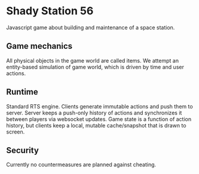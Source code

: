 # Shady Station 56

Javascript game about building and maintenance of a space station.

## Game mechanics
All physical objects in the game world are called items. We attempt an entity-based simulation of game world, which is driven by time and user actions.

## Runtime
Standard RTS engine. Clients generate immutable actions and push them to server. Server keeps a push-only history of actions and synchronizes it between players via websocket updates. Game state is a function of action history, but clients keep a local, mutable cache/snapshot that is drawn to screen.

## Security
Currently no countermeasures are planned against cheating.